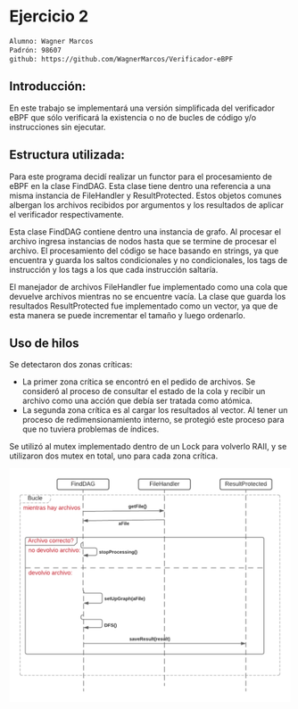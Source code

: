 # Ejercicio 2

    Alumno: Wagner Marcos
    Padrón: 98607
    github: https://github.com/WagnerMarcos/Verificador-eBPF


## Introducción:

En este trabajo se implementará una versión simplificada del verificador eBPF que sólo verificará la existencia o no de bucles de código y/o instrucciones sin ejecutar.

## Estructura utilizada:

Para este programa decidí realizar un functor para el procesamiento de eBPF en la clase FindDAG. Esta clase tiene dentro una referencia a una misma instancia de FileHandler y ResultProtected. Estos objetos comunes albergan los archivos recibidos por argumentos y los resultados de aplicar el verificador respectivamente.

Esta clase FindDAG contiene dentro una instancia de grafo. Al procesar el archivo ingresa instancias de nodos hasta que se termine de procesar el archivo. El procesamiento del código se hace basando en strings, ya que encuentra y guarda los saltos condicionales y no condicionales, los tags de instrucción y los tags a los que cada instrucción saltaría.

El manejador de archivos FileHandler fue implementado como una cola que devuelve archivos mientras no se encuentre vacía. La clase que guarda los resultados ResultProtected fue implementado como un vector, ya que de esta manera se puede incrementar el tamaño y luego ordenarlo.

## Uso de hilos

Se detectaron dos zonas críticas:
- La primer zona crítica se encontró en el pedido de archivos. Se consideró al proceso de consultar el estado de la cola y recibir un archivo como una acción que debía ser tratada como atómica.
- La segunda zona crítica es al cargar los resultados al vector. Al tener un proceso de redimensionamiento interno, se protegió este proceso para que no tuviera problemas de índices.

Se utilizó al mutex implementado dentro de un Lock para volverlo RAII, y se utilizaron dos mutex en total, uno para cada zona crítica.

![Diagrama de secuencia](https://github.com/WagnerMarcos/Verificador-eBPF/blob/master/tp2.png?raw=true)

